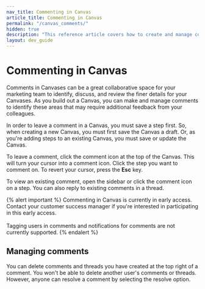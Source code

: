 ```yaml
---
nav_title: Commenting in Canvas
article_title: Commenting in Canvas
permalink: "/canvas_comments/"
hidden: true
description: "This reference article covers how to create and manage comments in your Canvases."
layout: dev_guide
---
```


# Commenting in Canvas

Comments in Canvases can be a great collaborative space for your marketing team to identify, discuss, and review the finer details for your Canvases. As you build out a Canvas, you can make and manage comments to identify these areas that may require additional feedback from your colleagues.

In order to leave a comment in a Canvas, you must save a step first. So, when creating a new Canvas, you must first save the Canvas a draft. Or, as you're adding steps to an existing Canvas, you must save or update the Canvas.

To leave a comment, click the comment icon at the top of the Canvas. This will turn your cursor into a comment icon. Click the step you want to comment on. To revert your cursor, press the **Esc** key.

To view an existing comment, open the sidebar or click the comment icon on a step. You can also reply to existing comments in a thread. 

{% alert important %}
Commenting in Canvas is currently in early access. Contact your customer success manager if you're interested in participating in this early access. <br><br>Tagging users in comments and notifications for comments are not currently supported.
{% endalert %}

## Managing comments

You can delete comments and threads you have created at the top right of a comment. You won't be able to delete another user's comments or threads. However, anyone can resolve a comment by selecting the resolve option.
